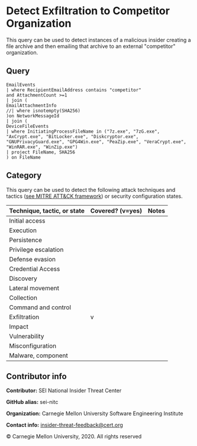 # Detect Exfiltration to Competitor Organization

This query can be used to detect instances of a malicious insider creating a file archive and then emailing that archive to an external "competitor" organization.

## Query

```
EmailEvents
| where RecipientEmailAddress contains "competitor"
and AttachmentCount >=1
| join (
EmailAttachmentInfo
//| where isnotempty(SHA256)
)on NetworkMessageId
| join (
DeviceFileEvents
| where InitiatingProcessFileName in ("7z.exe", "7zG.exe", "AxCrypt.exe", "BitLocker.exe", "Diskcryptor.exe", "GNUPrivacyGuard.exe", "GPG4Win.exe", "PeaZip.exe", "VeraCrypt.exe", "WinRAR.exe", "WinZip.exe")
| project FileName, SHA256
) on FileName
```
## Category

This query can be used to detect the following attack techniques and tactics ([see MITRE ATT&CK framework](https://attack.mitre.org/)) or security configuration states.

| Technique, tactic, or state | Covered? (v=yes) | Notes |
|------------------------|----------|-------|
| Initial access |  |  |
| Execution |  |  |
| Persistence |  |  | 
| Privilege escalation |  |  |
| Defense evasion |  |  | 
| Credential Access |  |  | 
| Discovery |  |  | 
| Lateral movement |  |  | 
| Collection |  |  | 
| Command and control |  |  | 
| Exfiltration | v |  | 
| Impact |  |  |
| Vulnerability |  |  |
| Misconfiguration |  |  |
| Malware, component |  |  |


## Contributor info

**Contributor:** SEI National Insider Threat Center

**GitHub alias:** sei-nitc

**Organization:** Carnegie Mellon University Software Engineering Institute

**Contact info:** insider-threat-feedback@cert.org

&copy; Carnegie Mellon University, 2020. All rights reserved